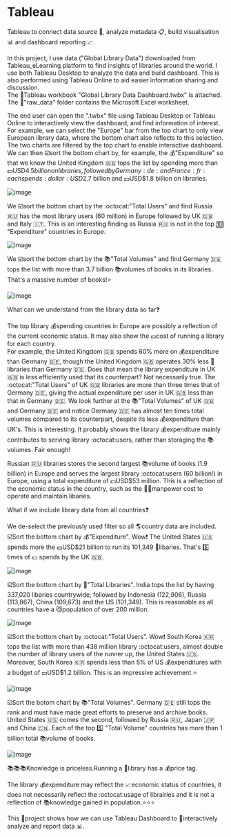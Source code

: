 # Tableau
Tableau to connect data source :open_file_folder:, analyze metadata :clipboard:, build visualisation :bar_chart: and dashboard reporting :chart_with_upwards_trend:.

In this project, I use data ("Global Library Data") downloaded from Tableau_eLearning platform to find insights of libraries around the world. I use both Tableau Desktop to analyze the data and build dashboard. This is also performed using Tableau Online to aid easier information sharing and discussion.\
The :page_with_curl:Tableau workbook "Global Library Data Dashboard.twbx" is attached. The :open_file_folder:"raw_data" folder contains the Microsoft Excel worksheet.

The end user can open the ".twbx" file using Tableau Desktop or Tableau Online to interactively view the dashboard, and find information of interest.\
For example, we can select the "Europe" bar from the top chart to only view European library data, where the bottom chart also reflects to this selection. The two charts are filtered by the top chart to enable interactive dashboard.\
We can then :ballot_box_with_check:sort the bottom chart by, for example, the :moneybag:"Expenditure" so that we know the United Kingdom :uk: tops the list by spending more than :dollar:USD$4.5 billion on libraries, followed by Germany :de: and France :fr: each spends :dollar:USD$2.7 billion and :dollar:USD$1.8 billion on libraries.

![image](https://user-images.githubusercontent.com/76986018/147400882-61230642-5454-4d2e-aefa-776558793b58.png)

We :ballot_box_with_check:sort the bottom chart by the :octocat:"Total Users" and find Russia :ru: has the most library users (60 million) in Europe followed by UK :uk: and Italy :it:. This is an interesting finding as Russia :ru: is not in the top :keycap_ten: "Expenditure" countries in Europe.

![image](https://user-images.githubusercontent.com/76986018/147401059-3943a483-f8a1-4989-85fe-0c0e9aa607cc.png)

We :ballot_box_with_check:sort the bottom chart by the :books:"Total Volumes" and find Germany :de: tops the list with more than 3.7 billion :books:volumes of books in its libraries. That's a massive number of books!:star:

![image](https://user-images.githubusercontent.com/76986018/147401209-7399555e-5603-4138-8490-f1da900999d3.png)

What can we understand from the library data so far:question:

The top library :moneybag:spending countries in Europe are possibly a reflection of the current economic status. It may also show the :dollar:cost of running a library for each country.\
For example, the United Kingdom :uk: spends 60% more on :moneybag:expenditure than Germany :de:, though the United Kingdom :uk: operates 30% less :post_office:libraries than Germany :de:. Does that mean the library expenditure in UK :uk: is less efficiently used that its counterpart? Not necessarily true. The :octocat:"Total Users" of UK :uk: libraries are more than three times that of Germany :de:, giving the actual expenditure per user in UK :uk: less than that in Germany :de:. We look further at the :books:"Total Volumes" of UK :uk: and Germany :de: and notice Germany :de: has almost ten times total volumes compared to its counterpart, despite its less :moneybag:expenditure than UK's. This is interesting. It probably shows the library :moneybag:expenditure mainly contributes to serving library :octocat:users, rather than storaging the :books:volumes. Fair enough!

Russian :ru: libraries stores the second largest :books:volume of books (1.9 billion) in Europe and serves the largest library :octocat:users (60 billion!) in Europe, using a total expenditure of :dollar:USD$53 million. This is a reflection of the economic status in the country, such as the :guardsman:manpower cost to operate and maintain libaries.

What if we include library data from all countries:question:

We de-select the previously used filter so all :earth_americas:country data are included.\
:ballot_box_with_check:Sort the bottom chart by :moneybag:"Expenditure". Wow:exclamation: The United States :us: spends more the :dollar:USD$21 billion to run its 101,349 :post_office:libaries. That's :five: times of :dollar: spends by the UK :uk:.

![image](https://user-images.githubusercontent.com/76986018/147401809-3df69b29-093d-4dfb-a883-77e809936551.png)

:ballot_box_with_check:Sort the bottom chart by :post_office:"Total Libraries". India tops the list by having 337,020 libaries countrywide, followed by Indonesia (122,906), Russia (113,867), China (109,673) and the US (101,349). This is reasonable as all countries have a :smirk_cat:population of over 200 million.

![image](https://user-images.githubusercontent.com/76986018/147401997-83080966-ae7a-492b-a5dc-98871e8afa89.png)

:ballot_box_with_check:Sort the bottom chart by :octocat:"Total Users". Wow:exclamation: South Korea :kr: tops the list with more than 438 million library :octocat:users, almost double the number of library users of the runner up, the United States :us:. Moreover, South Korea :kr: spends less than 5% of US :moneybag:expenditures with a budget of :dollar:USD$1.2 billion. This is an impressive achievement.:star:

![image](https://user-images.githubusercontent.com/76986018/147402036-f50cda3c-1555-40c0-8c67-d16a9a533bdc.png)

:ballot_box_with_check:Sort the botom chart by :books:"Total Volumes". Germany :de: still tops the rank and must have made great efforts to preserve and archive books. United States :us: comes the second, followed by Russia :ru:, Japan :jp: and China :cn:. Each of the top :five: "Total Volume" countries has more than 1 billion total :books:volume of books.

![image](https://user-images.githubusercontent.com/76986018/147402096-771e14a8-d63f-4348-838a-7e3b55f17ad9.png)

:books::books::books:Knowledge is priceless.Running a :post_office:library has a :moneybag:price tag.

The library :moneybag:expenditure may reflect the :chart_with_upwards_trend:economic status of countries, it does not necessarily reflect the :octocat:usage of librairies and it is not a reflection of :books:knowledge gained in population.:star::star::star:

This :page_with_curl:project shows how we can use Tableau Dashboard to :repeat:interactively analyze and report data :bar_chart:.

